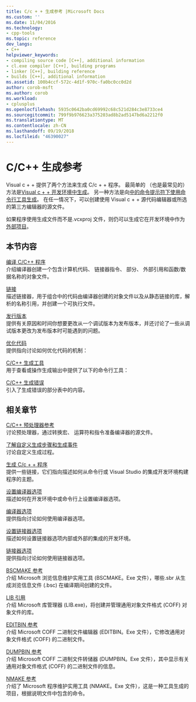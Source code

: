 ```yaml
---
title: C/c + + 生成参考 |Microsoft Docs
ms.custom: ''
ms.date: 11/04/2016
ms.technology:
- cpp-tools
ms.topic: reference
dev_langs:
- C++
helpviewer_keywords:
- compiling source code [C++], additional information
- cl.exe compiler [C++], building programs
- linker [C++], building reference
- builds [C++], additional information
ms.assetid: 100b4ccf-572c-4d1f-970c-fa0bc0cc0d2d
author: corob-msft
ms.author: corob
ms.workload:
- cplusplus
ms.openlocfilehash: 5935c0642ba0cd69992c68c521d284c3e8733ce4
ms.sourcegitcommit: 799f9b976623a375203ad8b2ad5147bd6a2212f0
ms.translationtype: MT
ms.contentlocale: zh-CN
ms.lasthandoff: 09/19/2018
ms.locfileid: "46390027"
---
```

# <a name="cc-building-reference"></a>C/C++ 生成参考

Visual c + + 提供了两个方法来生成 C/c + + 程序。 最简单的 （也是最常见的） 方法是[Visual c + + 开发环境中生成](../../ide/building-cpp-projects-in-visual-studio.md)。 另一种方法是向[中的命令提示符下使用命令行工具生成](../../build/building-on-the-command-line.md)。 在任一情况下，可以创建使用 Visual c + + 源代码编辑器或所选的第三方编辑器的源文件。

如果程序使用生成文件而不是.vcxproj 文件，则仍可以生成它在开发环境中作为[外部项目](../../ide/building-external-projects.md)。

## <a name="in-this-section"></a>本节内容

[编译 C/C++ 程序](../../build/reference/compiling-a-c-cpp-program.md)<br/>
介绍编译器创建一个包含计算机代码、 链接器指令、 部分、 外部引用和函数/数据名称的对象文件。

[链接](../../build/reference/linking.md)<br/>
描述链接器，用于组合中的代码由编译器创建的对象文件以及从静态链接的库，解析的名称引用，并创建一个可执行文件。

[发行版本](../../build/reference/release-builds.md)<br/>
提供有关原因和时间你想要更改从一个调试版本为发布版本，并还讨论了一些从调试版本更改为发布版本时可能遇到的问题。

[优化代码](../../build/reference/optimizing-your-code.md)<br/>
提供指向讨论如何优化代码的机制：

[C/C++ 生成工具](../../build/reference/c-cpp-build-tools.md)<br/>
用于查看或操作生成输出中提供了以下的命令行工具：

[C/C++ 生成错误](../../error-messages/compiler-errors-1/c-cpp-build-errors.md)<br/>
引入了生成错误的部分表中的内容。

## <a name="related-sections"></a>相关章节

[C/C++ 预处理器参考](../../preprocessor/c-cpp-preprocessor-reference.md)<br/>
讨论预处理器，通过转换宏、 运算符和指令准备编译器的源文件。

[了解自定义生成步骤和生成事件](../../ide/understanding-custom-build-steps-and-build-events.md)<br/>
讨论自定义生成过程。

[生成 C/c + + 程序](../../build/building-c-cpp-programs.md)<br/>
提供一些链接，它们指向描述如何从命令行或 Visual Studio 的集成开发环境构建程序的主题。

[设置编译器选项](../../build/reference/setting-compiler-options.md)<br/>
描述如何在开发环境中或命令行上设置编译器选项。

[编译器选项](../../build/reference/compiler-options.md)<br/>
提供指向讨论如何使用编译器选项。

[设置链接器选项](../../build/reference/setting-linker-options.md)<br/>
描述如何设置链接器选项内部或外部的集成的开发环境。

[链接器选项](../../build/reference/linker-options.md)<br/>
提供指向讨论如何使用链接器选项。

[BSCMAKE 参考](../../build/reference/bscmake-reference.md)<br/>
介绍 Microsoft 浏览信息维护实用工具 (BSCMAKE。Exe 文件），哪些.sbr 从生成浏览信息文件 (.bsc) 在编译期间创建的文件。

[LIB 引用](../../build/reference/lib-reference.md)<br/>
介绍 Microsoft 库管理器 (LIB.exe)，将创建并管理通用对象文件格式 (COFF) 对象文件的库。

[EDITBIN 参考](../../build/reference/editbin-reference.md)<br/>
介绍 Microsoft COFF 二进制文件编辑器 (EDITBIN。Exe 文件），它修改通用对象文件格式 (COFF) 的二进制文件。

[DUMPBIN 参考](../../build/reference/dumpbin-reference.md)<br/>
介绍 Microsoft COFF 二进制文件转储器 (DUMPBIN。Exe 文件），其中显示有关通用对象文件格式 (COFF) 的二进制文件的信息。

[NMAKE 参考](../../build/nmake-reference.md)<br/>
介绍了 Microsoft 程序维护实用工具 (NMAKE。Exe 文件），这是一种工具生成的项目，根据说明文件中包含的命令。